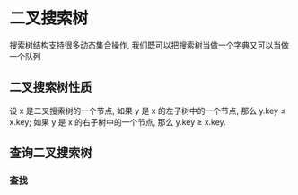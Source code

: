 # 二叉搜索树

搜索树结构支持很多动态集合操作, 我们既可以把搜索树当做一个字典又可以当做一个队列

## 二叉搜索树性质

设 x 是二叉搜索树的一个节点, 
如果 y 是 x 的左子树中的一个节点, 那么 y.key ≤ x.key; 
如果 y 是 x 的右子树中的一个节点, 那么 y.key ≥ x.key.

## 查询二叉搜索树

### 查找

